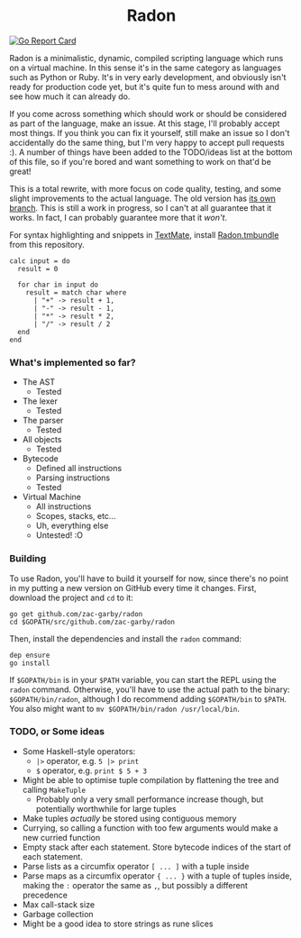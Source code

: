 <h1 align="center">
  Radon
</h1>

[![Go Report Card](https://goreportcard.com/badge/github.com/zac-garby/radon)](https://goreportcard.com/report/github.com/zac-garby/radon)

Radon is a minimalistic, dynamic, compiled scripting language which runs on a virtual machine. In this sense it's in the same category as languages such as Python or Ruby. It's in very early development, and obviously isn't ready for production code yet, but it's quite fun to mess around with and see how much it can already do.

If you come across something which should work or should be considered as part of the language, make an issue. At this stage, I'll probably accept most things. If you think you can fix it yourself, still make an issue so I don't accidentally do the same thing, but I'm very happy to accept pull requests :). A number of things have been added to the TODO/ideas list at the bottom of this file, so if you're bored and want something to work on that'd be great!

This is a total rewrite, with more focus on code quality, testing, and some slight improvements to the actual language. The old version has [its own branch](https://github.com/zac-garby/radon/tree/old). This is still a work in progress, so I can't at all guarantee that it works. In fact, I can probably guarantee more that it _won't_.

For syntax highlighting and snippets in [TextMate](http://macromates.com), install [Radon.tmbundle](Radon.tmbundle) from this repository.

```
calc input = do
  result = 0

  for char in input do
    result = match char where
      | "+" -> result + 1,
      | "-" -> result - 1,
      | "*" -> result * 2,
      | "/" -> result / 2
  end
end
```

### What's implemented so far?

 - The AST
   - Tested
 - The lexer
   - Tested
 - The parser
   - Tested
 - All objects
   - Tested
 - Bytecode
   - Defined all instructions
   - Parsing instructions
   - Tested
 - Virtual Machine
   - All instructions
   - Scopes, stacks, etc...
   - Uh, everything else
   - Untested! :O

### Building

To use Radon, you'll have to build it yourself for now, since there's no point in my putting a new version on GitHub every time it changes. First, download the project and `cd` to it:

```
go get github.com/zac-garby/radon
cd $GOPATH/src/github.com/zac-garby/radon
```

Then, install the dependencies and install the `radon` command:

```
dep ensure
go install
```

If `$GOPATH/bin` is in your `$PATH` variable, you can start the REPL using the `radon` command. Otherwise, you'll have to use the actual path to the binary: `$GOPATH/bin/radon`, although I do recommend adding `$GOPATH/bin` to `$PATH`. You also might want to `mv $GOPATH/bin/radon /usr/local/bin`.

### TODO, or Some ideas
 - Some Haskell-style operators:
   - `|>` operator, e.g. `5 |> print`
   - `$` operator, e.g. `print $ 5 + 3`
 - Might be able to optimise tuple compilation by flattening the tree and calling `MakeTuple`
   - Probably only a very small performance increase though, but potentially worthwhile for large tuples
 - Make tuples _actually_ be stored using contiguous memory
 - Currying, so calling a function with too few arguments would make a new curried function
 - Empty stack after each statement. Store bytecode indices of the start of each statement.
 - Parse lists as a circumfix operator `[ ... ]` with a tuple inside
 - Parse maps as a circumfix operator `{ ... }` with a tuple of tuples inside, making the `:` operator the same as `,`, but possibly a different precedence
 - Max call-stack size
 - Garbage collection
 - Might be a good idea to store strings as rune slices
